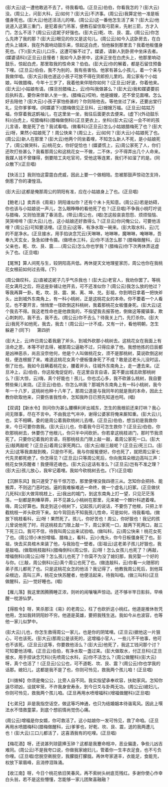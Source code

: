<!-- { "loadSidebar": true } -->
(彭大云)这一遭他敢逃不去了。待我看咱。(正旦云)伯伯，你看我怎的？(彭大云)没。(周公上，问彭大科，云)如何？(彭大云)不济事。(周公云)我算定他一准是板僵身死也。(彭大云)他还活活儿的哩。(周公云)这一番他怎生活了来？(彭大云)他说道入这第三重门，是犯着丧门吊客，便教石留住取弓箭来，先射三箭，方才入门，怎么不活？(周公云)这妮子好强也。(彭大云)乾、坎、艮、震。(周公云)你怎么先搀了我的那？(彭大云)眼见的你又是这句儿。(周公云)如今入这卧房去，在白虎头上铺床，我在外面响动鼓乐来，惊起这白虎，怕他躲到那里去？我着他板僵身死也。(下)(彭大云)儿口乐，这遭可躲不过了。媒婆，请新人到卧房中坐床去者。(媒婆请科)(正旦云)且慢者！我如今入卧房中，这床正坐在白虎头上，他那里响动鼓乐，惊起白虎，那里取我的性命来？伯伯。(彭大云)你的解着，都是石留住预备下哩。(正旦云)伯伯，我不为别的，我有些害怕。他家有甚么小孩儿，着一个来与我做伴咱。(彭大云)我也道这小孩子可放不得在货郎担儿里的。周公家有个小姑娘，叫做腊梅，今年十三岁了，我着他来伴陪你如何？(正旦云)好波，你着他来。(彭大云)小姑娘有请。(搽旦扮腊梅上，云)你叫我做甚么？(彭大云)我和媒婆要前后执料去，要你来伴新人坐一坐。(腊梅云)哎哟，他是嫂嫂，还不曾见面哩。怎么好去陪他？(彭大云)小孩子家怕些甚的？你则陪他去。等他坐过了床，还要出堂行礼，见你爹爹哩。(同媒婆下)(腊梅做见正旦科，云)嫂嫂万福。(正旦云)姑姑万福，你穿着我这鹤袖儿，在这里坐一坐，我往后面更衣去便来。(虚下)(外动鼓乐科)(白虎上，咬腊梅科)(腊梅做倒科)(正旦更衣上，坐科)(彭大云)这一会不听的孩儿言语，敢是死了也？我试看咱。(做看科)(正旦云)怎么小姑娘腊梅死了也？(彭大云)呀，果然小姑娘死了！周公快来？(周公上，云)如何？(彭大云)小姑娘死了也。(周公云)新人在那里？(彭大云)他两个同坐着哩，不知怎么新人不死，是小姑娘死了，(周公做哭科，云)桃花女，你好促恰也！(媒婆慌上，云)周公家死了人，你们还吹打些甚么？我看那周公和这桃花女一不做，二不休，少不得弄出几个人命来。我媒人钱不曾赚得，倒要陪工夫吃官司，受他这等连累，我们不如溜了的是。(同众散下)(正旦唱)

【快活三】我则怕这雷霆白虎威，因此上要一个做相陪。忽被那鼓声惊动怎支持，倒惹了你的凄惶泪。

(彭大云)这都是俺那周公的阴阳有准，应在小姑娘身上了也。(正旦唱)

【鲍老儿】卖弄杀《周易》阴阳谁似你？还有个未卜先知意。(周公云)若是妨碍，你也该与小姑娘说一声儿，怎么眼睁睁的看他死了也？(正旦唱)不争我小桃叮咛说与腊梅，又则怕泄漏了春消息。(带云)周公也，(唱)怎这般哀哀怨怨、烦烦恼恼、哭哭啼啼？(彭大云)儿也，这小姑娘还好救得么？(正旦云)你问俺公公，可要他活哩？(周公云)可知要活哩。(正旦云)这等，有净水取一碗来。(彭大取水科，云)兀的不是净水。(正旦接水，用手掐诀念咒云)天啉啉，地啉啉，魔啉啉，唵啉啉，吾奉九天玄女，急急如律令摄。(做喷水三科，云)你不活怎么那？(腊梅做醒科，云)父亲也，乾、坎、艮、震……(周公云)怎么你也学我？(腊梅云)你下次再休弄这虚头了也。(正旦唱)

【尾煞】算人间死与生，较阴阳高共低。再休提天文地理星家历，周公也你在我桃花女根前如何过去得。(下)

(周公做叹科，云)直被这妮子几乎气杀我也！(彭大云)老官人，我劝你罢了。等桃花女满月之后，将这座卦铺让他开去，可不还准似你？(周公云)我怎么放的他过？等我再算一卦。乾，坎、艮、震、巽、离、坤、兑。彭祖，你到明日拿着一把快斧头，出到城外东南角上，有一科小桃树，正是这桃花女的本命。你不要着一个人看见，也不要开言，悄悄里一径砍倒这科桃树，我着那桃花女板僵身死。(彭大云)这个我去不得。我这老性命也是他救我的，不指望我去报答他，倒做这等魇镇事，欺心刺刺的，我不去，我不去。(周公云)你不去么？待我关上门，先打杀你。(彭大云)我死不如他死，我去，我去！(周公云)一计不成，又有一计，看他明朝，怎生躲避？(同下)
　
第四折

(彭大上，云)昨日周公着我磨了斧头，到城外砍那小桃树去。这桃花女在我面上有活命之恩，本等不好去得，被那周公逼勒不过，只得应承了他。我想他拣的日辰都是凶神恶杀，尚且没奈他何，他是个人叫做桃花女，须不是那桃树，莫说砍倒这树枝，便连根掘了来。难道这桃花女真个便板僵身死了不成？敢是这老头儿没时运，倒了灶也。我如今且瞒着桃花女，腰着斧头，往城外东南角上，走一遭去来。(正旦冲上，云)伯伯，你这般鬼促促的，在这里自言自语，莫不要出城去砍那桃树么？(彭大惊，云)嗨，真个好能也！孩儿，你也忒心多，我不砍甚么桃树，我自要劈些柴儿来烧。(正旦云)伯伯，你怎么哄我？那城外东南角上有一科小桃树，我今年一十八岁，这桃树也种十八年了。那周公道是与我同年的就是我的本命，因此土教你砍取他来，只要伤害我性命，怎知我昨日已预先知道也呵。(唱)

【双调】【新水令】则问你为甚么腰横利斧出城东，怎生的我根前还来打哄？我心间无限事，尽在不言中。不由我忿气冲冲，谢得公婆家将俺来厮知重。(彭大云)儿也，实不相瞒，委的是周公着我砍桃树儿去哩。(正旦云)伯伯，想当初是我救你来，今日可要你救我。(彭大云)儿也，你着我今日可怎生救你？(正旦云)伯伯，你砍那桃树去，休要伤了他根儿，你只半中间砍折。你若拿这桃枝进门，那时节我须死了。只要你记着我的言语，将那桃枝去门限上敲一敲，着周公家死一口。(彭大云)敲两敲呢？(正旦云)着周公家死两口。(彭大云)敲三敲呢？(正旦云)死三口。(彭大云)这等我直敲到晚，只是你不死。我与你报冤便好。你也死了，就把周公家七代先灵都死绝了。你怎得见？(正旦云)只等周公死后，你向我耳朵根边高叫三声：桃花女快苏醒者！我便得还魂也。(彭大云)这话有准么？(正旦云)岂有不准之理？(彭大云)孩儿放心，我牢记着哩。我如今砍桃树去也。(下)(正旦唱)

【沉醉东风】我只道受了些千惊万恐，那里便埋没我四德三从。怎知你会把持、能搬弄，不则这门恶时凶。逼的我难躲难逃一命终，做一个虚名儿妇冢。(正旦做伏几死科)(彭大做背桃枝上，云)我出的城门，到这东南角上打一望，只见茫茫荡荡，一刬都是荆榛草莽，并不见甚么小桃树在那里，元来被一个棘针科遮着哩。嗨，周公好算也。我走到这小桃树下，记起孩儿的说话，不要伤了他根，只把上半截桃枝一斧头砍将下来。如今背回去不知我孩儿性命，可是如何，待我看咱。(做放下桃枝看科，云)呀！果然死了。孩儿，你好苦也！周公，你好狠也！我记的孩儿曾说他死了时，将这桃枝去门限上敲一下，周公家死一口，敲两下死两口，敲三下死三口。我可不信，待我叫周公出来试验咱。(做叫科，云)周公快来！桃花女死了也。(周公领小末扮增福、腊梅上，看科，云)小鬼头，你今日板僵身死了也。彭祖，快去买具棺木来装了他，与我抬在一壁者。(彭祖云)这老弟子孩儿好狠也，我是敲咱。(做取桃枝敲科)(腊梅倒科)(周公惊，云)呀！怎么女孩儿也死了？(再敲，增福倒科)(周公云)呀？怎么孩儿也死了？你莫不为没了媳妇那，我另娶一个好的与你。(三敲，周公倒科)(云)真个周公也死了也。(做连敲科，云)你看一火随邪的弟子孩儿都死了也。只是这桃花女怎的他活？我记得了，他教我周公死后，到他耳朵根边，高叫三声，桃花女快苏醒者，他便活起来，待我叫咱。(做三叫科)(正旦做醒科，云)一觉好睡也。(唱)

【雁儿落】我这里困腾腾睡正浓，则听的闹嚷嚷声惊动。还不够半竿日影斜，早唤醒一枕游仙梦。

【得胜令】呀，笑杀那注《易》的老周公，枉了也砍折这小桃红。他道是推休咎凭他用，怎如我转阴阳妙不穷。他道是英雄，要把我残生送。我如今从也波容，也等他一家儿似梦中。

(彭大云)儿也，你怎生救得周公一家儿，也是你的阴骘哩。(正旦云)据他这一片狠心，可也该死。(彭大云)那周公是该死的，这增福小官人，一些儿不干他事，他可也不该死。(正旦云)这等，你要救他活么？(彭大云)他死了，我这工钱问那个讨？可知要他活哩。(正旦云)伯伯，有净水取一盏过来。(彭大做取水，付正旦科)(正旦接水，用手捏诀念咒科)(先喷周公水科，云)你不活怎么？(周公做醒科)(彭大云)呀，真个也活了！(正旦云)公公也，可不道乾、坎、艮、震？(周公云)你也学我的话那。媳妇儿，这都是我不是了也，你则可怜见，救我两个孩儿咱！(正旦唱)

【川拨棹】你须是俺公公，比旁人自不同。我实指望承奉欢容，扶助家风。怎知你逞尽顽凶，设就牢笼，不许我身安寿永，到今日爻与卦两无功。(周公云)媳妇儿，你则可怜见，救我两个孩儿咱。(正旦再用水喷增福科)(增福做醒科)(正旦唱)

【七弟兄】非是我指空话空，做这等巧神通，也只为结婚姻本待谐鸾风。因此上噀法水不惜救童蒙，到底个想前情尚觉伤心痛。

(周公云)增福是你女婿，你可救活了。这小姑娘你一发可怜见，救了命咱。(正旦再用水喷腊梅科)(腊梅做醒科，云)爹爹也，好乾、坎、艮、震，送的我两遭儿也！(彭大云)三口儿都活了，这喜酒我有的吃哩。(正旦唱)

【梅花酒】呀，还说甚列琼筵捧玉钟？这都是我蹇命相冲，恶业偏逢，争些儿凶吉难同。(周公云)不是我夸口说，你做我家媳妇儿，管着你一生丰衣足食，也不亏负你哩。(正旦唱)您脱空衠脱空，我朦胧打朦胧。再休夸家道丰，衣能足，食能充，权放下翠眉峰，且消停泪珠涌。

【收江南】呀，今日个桃花依旧笑春风，再不索树头树底觅残红。多谢你使心作幸白头翁，若不是这些懵懂，怎能够一家儿团聚喜融融？

